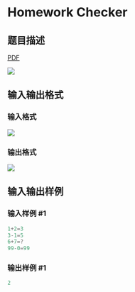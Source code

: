 # Homework Checker

## 题目描述

[problemUrl]: https://uva.onlinejudge.org/index.php?option=com_onlinejudge&Itemid=8&category=226&page=show_problem&problem=3000

[PDF](https://uva.onlinejudge.org/external/118/p11878.pdf)

![](https://cdn.luogu.com.cn/upload/vjudge_pic/UVA11878/ba86027a424824abcfcd139cdac0d78ce6f72982.png)

## 输入输出格式

### 输入格式

![](https://cdn.luogu.com.cn/upload/vjudge_pic/UVA11878/d42bee66a18dd37c724517436520dd0636a6970b.png)

### 输出格式

![](https://cdn.luogu.com.cn/upload/vjudge_pic/UVA11878/74684343e01307e67943878dcf3468a738e92095.png)

## 输入输出样例

### 输入样例 #1

```cpp
1+2=3
3-1=5
6+7=?
99-0=99
```


### 输出样例 #1

```cpp
2
```


